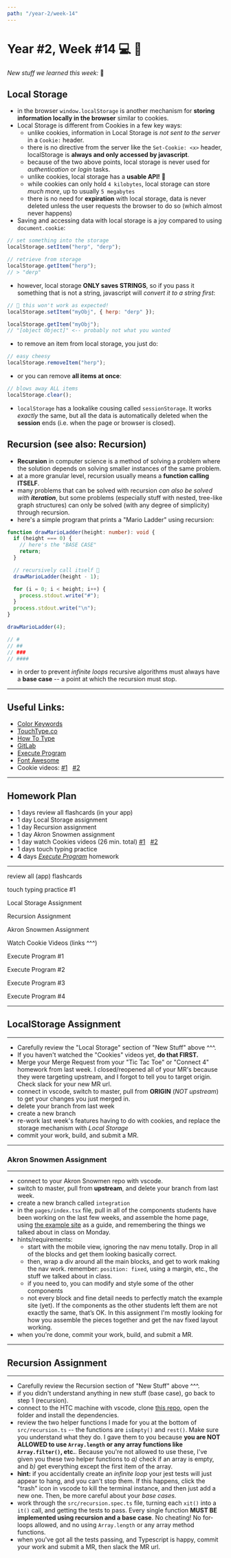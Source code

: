 ```yaml
---
path: "/year-2/week-14"
---
```


# Year #2, Week #14 💻 🦽

_New stuff we learned this week:_ 🤔

## Local Storage

- in the browser `window.localStorage` is another mechanism for **storing
  information locally in the browser** similar to cookies.
- Local Storage is different from Cookies in a few key ways:
  - unlike cookies, information in Local Storage is _not sent to the server_ in
    a `Cookie:` header.
  - there is no directive from the server like the `Set-Cookie: <x>` header,
    localStorage is **always and only accessed by javascript**.
  - because of the two above points, local storage is never used for
    _authentication_ or _login_ tasks.
  - unlike cookies, local storage has a **usable API!** 🎉
  - while cookies can only hold `4 kilobytes`, local storage can store _much
    more_, up to usually `5 megabytes`
  - there is no need for **expiration** with local storage, data is never
    deleted unless the user requests the browser to do so (which almost never
    happens)
- Saving and accessing data with local storage is a joy compared to using
  `document.cookie`:

```js
// set something into the storage
localStorage.setItem("herp", "derp");

// retrieve from storage
localStorage.getItem("herp");
// > "derp"
```

- however, local storage **ONLY saves STRINGS**, so if you pass it something
  that is not a string, javascript will _convert it to a string first_:

```js
// 🚨 this won't work as expected!
localStorage.setItem("myObj", { herp: "derp" });

localStorage.getItem("myObj");
// "[object Object]" <-- probably not what you wanted
```

- to remove an item from local storage, you just do:

```js
// easy cheesy
localStorage.removeItem("herp");
```

- or you can remove **all items at once**:

```js
// blows away ALL items
localStorage.clear();
```

- `localStorage` has a lookalike cousing called `sessionStorage`. It works
  _exactly_ the same, but all the data is automatically deleted when the
  **session** ends (i.e. when the page or browser is closed).

## Recursion (see also: Recursion)

- **Recursion** in computer science is a method of solving a problem where the
  solution depends on solving smaller instances of the same problem.
- at a more granular level, recursion usually means a **function calling
  ITSELF**.
- many problems that can be solved with recursion _can also be solved with
  **iteration**_, but some problems (especially stuff with nested, tree-like
  graph structures) can only be solved (with any degree of simplicity) through
  recursion.
- here's a simple program that prints a "Mario Ladder" using recursion:

```ts
function drawMarioLadder(height: number): void {
  if (height === 0) {
    // here's the "BASE CASE"
    return;
  }

  // recursively call itself 🤔
  drawMarioLadder(height - 1);

  for (i = 0; i < height; i++) {
    process.stdout.write("#");
  }
  process.stdout.write("\n");
}

drawMarioLadder(4);

// #
// ##
// ###
// ####
```

- in order to prevent _infinite loops_ recursive algorithms must always have a
  **base case** -- a point at which the recursion must stop.

---

## Useful Links:

- [Color Keywords](https://developer.mozilla.org/en-US/docs/Web/CSS/color_value#colors_table)
- [TouchType.co](http://touchtype.co)
- [How To Type](https://www.how-to-type.com)
- [GitLab](https://gitlab.howtocomputer.link)
- [Execute Program](https://www.executeprogram.com)
- [Font Awesome](https://fontawesome.com/)
- Cookie videos: [#1](http://jared.howtocomputer.link/cookies_1.mp4)&nbsp;&nbsp;
  [#2](http://jared.howtocomputer.link/cookies_2.mp4)

---

## Homework Plan

- 1 days review all flashcards (in your app)
- 1 day Local Storage assignment
- 1 day Recursion assignment
- 1 day Akron Snowmen assignment
- 1 day watch Cookies videos (26 min. total)
  [#1](http://jared.howtocomputer.link/cookies_1.mp4)&nbsp;&nbsp;
  [#2](http://jared.howtocomputer.link/cookies_2.mp4)
- 1 days touch typing practice
- **4** days [_Execute Program_](https://www.executeprogram.com) homework

---

<Checkable id="review-flash-1">review all (app) flashcards</Checkable>

<Checkable id="typing">touch typing practice #1</Checkable>

<Checkable id="local-storage">Local Storage Assignment</Checkable>

<Checkable id="recursion">Recursion Assignment</Checkable>

<Checkable id="snowmen">Akron Snowmen Assignment</Checkable>

<Checkable id="cookie-vids"> Watch Cookie Videos (links ^^^)</Checkable>

<Checkable id="xp-1">Execute Program #1</Checkable>

<Checkable id="xp-2">Execute Program #2</Checkable>

<Checkable id="xp-3">Execute Program #3</Checkable>

<Checkable id="xp-4">Execute Program #4</Checkable>

---

## LocalStorage Assignment

---

- Carefully review the "Local Storage" section of "New Stuff" above ^^^.
- If you haven't watched the "Cookies" videos yet, **do that FIRST.**
- Merge your Merge Request from your "Tic Tac Toe" or "Connect 4" homework from
  last week. I closed/reopened all of your MR's because they were targeting
  upstream, and I forgot to tell you to target origin. Check slack for your new
  MR url.
- connect in vscode, switch to master, pull from **ORIGIN** (_NOT upstream_) to
  get your changes you just merged in.
- delete your branch from last week
- create a new branch
- re-work last week's features having to do with cookies, and replace the
  storage mechanism with _Local Storage_
- commit your work, build, and submit a MR.

---

### Akron Snowmen Assignment

---

- connect to your Akron Snowmen repo with vscode.
- switch to master, pull from **upstream**, and delete your branch from last
  week.
- create a new branch called `integration`
- in the `pages/index.tsx` file, pull in all of the components students have
  been working on the last few weeks, and assemble the home page, using
  [the example site](https://snowmen-example.netlify.app/) as a guide, and
  remembering the things we talked about in class on Monday.
- hints/requirements:
  - start with the mobile view, ignoring the nav menu totally. Drop in all of
    the blocks and get them looking basically correct.
  - then, wrap a div around all the main blocks, and get to work making the nav
    work. remember: `position: fixed`, using a margin, etc., the stuff we talked
    about in class.
  - if you need to, you can modify and style some of the other components
  - not every block and fine detail needs to perfectly match the example site
    (yet). If the components as the other students left them are not exactly the
    same, that’s OK. In this assignment I'm mostly looking for how you assemble
    the pieces together and get the nav fixed layout working.
- when you're done, commit your work, build, and submit a MR.

---

## Recursion Assignment

---

- Carefully review the Recursion section of "New Stuff" above ^^^.
- if you didn't understand anything in new stuff (base case), go back to step 1
  (recursion).
- connect to the HTC machine with vscode, clone
  [this repo](https://gitlab.howtocomputer.link/htc/recursion), open the folder
  and install the dependencies.
- review the two helper functions I made for you at the bottom of
  `src/recursion.ts` -- the functions are `isEmpty()` and `rest()`. Make sure
  you understand what they do. I gave them to you because **you are NOT ALLOWED
  to use `Array.length` or any array functions like `Array.filter()`, etc.**.
  Because you're not allowed to use these, I've given you these two helper
  functions to _a)_ check if an array is empty, and _b)_ get everything except
  the first item of the array.
- **hint:** if you accidentally create an _infinite loop_ your jest tests will
  just appear to hang, and you can't stop them. If this happens, click the
  "trash" icon in vscode to kill the terminal instance, and then just add a new
  one. Then, be more careful about your _base cases._
- work through the `src/recursion.spec.ts` file, turning each `xit()` into a
  `it()` call, and getting the tests to pass. Every single function **MUST BE
  implemented using recursion and a base case**. No cheating! No for-loops
  allowed, and no using `Array.length` or any array method functions.
- when you've got all the tests passing, and Typescript is happy, commit your
  work and submit a MR, then slack the MR url.

